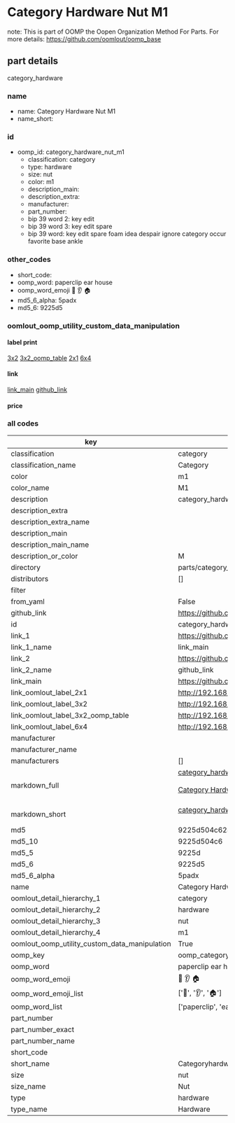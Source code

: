 # Category Hardware Nut M1  

note: This is part of OOMP the Oopen Organization Method For Parts. For more details: https://github.com/oomlout/oomp_base

##  part details



category_hardware

### name
* name: Category Hardware Nut M1
* name_short: 
### id
* oomp_id: category_hardware_nut_m1
  * classification: category
  * type: hardware
  * size: nut
  * color: m1
  * description_main: 
  * description_extra: 
  * manufacturer: 
  * part_number: 
  * bip 39 word 2: key edit
  * bip 39 word 3: key edit spare
  * bip 39 word: key edit spare foam idea despair ignore category occur favorite base ankle

### other_codes
* short_code: 
* oomp_word: paperclip ear house
* oomp_word_emoji :paperclip: :ear: :house:
* md5_6_alpha: 5padx
* md5_6: 9225d5






### oomlout_oomp_utility_custom_data_manipulation
#### label print
[3x2](http://192.168.1.245:1112/?label=oomp%205padx)
[3x2_oomp_table](http://192.168.1.107:1112/?label=oomp%205padx)
[2x1](http://192.168.1.242:1112/?label=oomp%205padx)
[6x4](http://192.168.1.55:1112/?label=oomp%205padx)    

#### link

[link_main](https://github.com/oomlout/oomlout_oomp_current_version_messy/tree/main/parts/category_hardware_nut_m1) [github_link](https://github.com/oomlout/oomlout_oomp_part_src/tree/main/parts/category_hardware_nut_m1)                             

#### price







### all codes 
| key | value |  
| --- | --- |  
| classification | category |  
| classification_name | Category |  
| color | m1 |  
| color_name | M1 |  
| description | category_hardware |  
| description_extra |  |  
| description_extra_name |  |  
| description_main |  |  
| description_main_name |  |  
| description_or_color | M  |  
| directory | parts/category_hardware_nut_m1 |  
| distributors | [] |  
| filter |  |  
| from_yaml | False |  
| github_link | https://github.com/oomlout/oomlout_oomp_part_src/tree/main/parts/category_hardware_nut_m1 |  
| id | category_hardware_nut_m1 |  
| link_1 | https://github.com/oomlout/oomlout_oomp_current_version_messy/tree/main/parts/category_hardware_nut_m1 |  
| link_1_name | link_main |  
| link_2 | https://github.com/oomlout/oomlout_oomp_part_src/tree/main/parts/category_hardware_nut_m1 |  
| link_2_name | github_link |  
| link_main | https://github.com/oomlout/oomlout_oomp_current_version_messy/tree/main/parts/category_hardware_nut_m1 |  
| link_oomlout_label_2x1 | http://192.168.1.242:1112/?label=oomp%205padx |  
| link_oomlout_label_3x2 | http://192.168.1.245:1112/?label=oomp%205padx |  
| link_oomlout_label_3x2_oomp_table | http://192.168.1.107:1112/?label=oomp%205padx |  
| link_oomlout_label_6x4 | http://192.168.1.55:1112/?label=oomp%205padx |  
| manufacturer |  |  
| manufacturer_name |  |  
| manufacturers | [] |  
| markdown_full | [category_hardware_nut_m1](https://github.com/oomlout/oomlout_oomp_current_version_messy/tree/main/parts/category_hardware_nut_m1)<br>[](https://github.com/oomlout/oomlout_oomp_current_version_messy/tree/main/parts/category_hardware_nut_m1)<br>[Category Hardware Nut M1](https://github.com/oomlout/oomlout_oomp_current_version_messy/tree/main/parts/category_hardware_nut_m1)<br><br> |  
| markdown_short | [category_hardware_nut_m1](https://github.com/oomlout/oomlout_oomp_current_version_messy/tree/main/parts/category_hardware_nut_m1)<br><br> |  
| md5 | 9225d504c6242e18f03835a1a0d19bd0 |  
| md5_10 | 9225d504c6 |  
| md5_5 | 9225d |  
| md5_6 | 9225d5 |  
| md5_6_alpha | 5padx |  
| name | Category Hardware Nut M1 |  
| oomlout_detail_hierarchy_1 | category |  
| oomlout_detail_hierarchy_2 | hardware |  
| oomlout_detail_hierarchy_3 | nut |  
| oomlout_detail_hierarchy_4 | m1 |  
| oomlout_oomp_utility_custom_data_manipulation | True |  
| oomp_key | oomp_category_hardware_nut_m1 |  
| oomp_word | paperclip ear house |  
| oomp_word_emoji | :paperclip: :ear: :house: |  
| oomp_word_emoji_list | [':paperclip:', ':ear:', ':house:'] |  
| oomp_word_list | ['paperclip', 'ear', 'house'] |  
| part_number |  |  
| part_number_exact |  |  
| part_number_name |  |  
| short_code |  |  
| short_name | Categoryhardware |  
| size | nut |  
| size_name | Nut |  
| type | hardware |  
| type_name | Hardware |  
